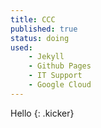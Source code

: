 ```yaml
---
title: CCC
published: true
status: doing
used:
    - Jekyll
    - Github Pages
    - IT Support
    - Google Cloud
---
```


Hello
{: .kicker}